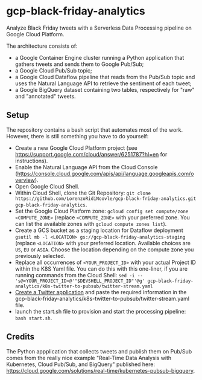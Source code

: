 # gcp-black-friday-analytics
Analyze Black Friday tweets with a Serverless Data Processing pipeline on Google Cloud Platform.

The architecture consists of:
- a Google Container Engine cluster running a Python application that gathers tweets and sends them to Google Pub/Sub;
- a Google Cloud Pub/Sub topic;
- a Google Cloud Dataflow pipeline that reads from the Pub/Sub topic and uses the Natural Language API to retrieve the sentiment of each tweet;
- a Google BigQuery dataset containing two tables, respectively for "raw" and "annotated" tweets.

## Setup
The repository contains a bash script that automates most of the work. However, there is still something you have to do yourself:

- Create a new Google Cloud Platform project (see https://support.google.com/cloud/answer/6251787?hl=en for instructions).
- Enable the Natural Language API from the Cloud Console (https://console.cloud.google.com/apis/api/language.googleapis.com/overview).
- Open Google Cloud Shell.
- Within Cloud Shell, clone the Git Repository: `git clone https://github.com/LorenzoRidiNoovle/gcp-black-friday-analytics.git gcp-black-friday-analytics`.
- Set the Google Cloud Platform zone: `gcloud config set compute/zone <COMPUTE_ZONE>` (replace `<COMPUTE_ZONE>` with your preferred zone. You can list the available zones with `gcloud compute zones list`).
- Create a GCS bucket as a staging location for Dataflow deployment `gsutil mb -l <LOCATION> gs://gcp-black-friday-analytics-staging` (replace `<LOCATION>` with your preferred location. Available choices are `US`, `EU` or `ASIA`. Choose the location depending on the compute zone you previously selected.
- Replace all occurrences of `<YOUR_PROJECT_ID>` with your actual Project ID within the K8S Yaml file. You can do this with this one-liner, if you are running commands from the Cloud Shell: `sed -i -- 's@<YOUR_PROJECT_ID>@'"$DEVSHELL_PROJECT_ID"'@g' gcp-black-friday-analytics/k8s-twitter-to-pubsub/twitter-stream.yaml`
- [Create a Twitter application](https://apps.twitter.com/app/new) and paste the required information in the gcp-black-friday-analytics/k8s-twitter-to-pubsub/twitter-stream.yaml file.
- launch the start.sh file to provision and start the processing pipeline: `bash start.sh`.

## Credits
The Python appplication that collects tweets and publish them on Pub/Sub comes from the really nice example "Real-Time Data Analysis with Kubernetes, Cloud Pub/Sub, and BigQuery" published here: https://cloud.google.com/solutions/real-time/kubernetes-pubsub-bigquery.

